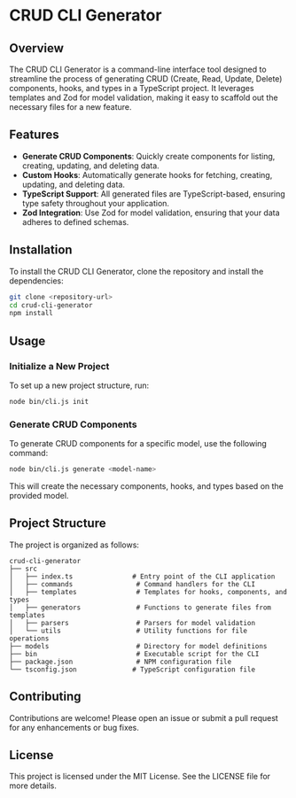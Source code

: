 # CRUD CLI Generator

## Overview

The CRUD CLI Generator is a command-line interface tool designed to streamline the process of generating CRUD (Create, Read, Update, Delete) components, hooks, and types in a TypeScript project. It leverages templates and Zod for model validation, making it easy to scaffold out the necessary files for a new feature.

## Features

- **Generate CRUD Components**: Quickly create components for listing, creating, updating, and deleting data.
- **Custom Hooks**: Automatically generate hooks for fetching, creating, updating, and deleting data.
- **TypeScript Support**: All generated files are TypeScript-based, ensuring type safety throughout your application.
- **Zod Integration**: Use Zod for model validation, ensuring that your data adheres to defined schemas.

## Installation

To install the CRUD CLI Generator, clone the repository and install the dependencies:

```bash
git clone <repository-url>
cd crud-cli-generator
npm install
```

## Usage

### Initialize a New Project

To set up a new project structure, run:

```bash
node bin/cli.js init
```

### Generate CRUD Components

To generate CRUD components for a specific model, use the following command:

```bash
node bin/cli.js generate <model-name>
```

This will create the necessary components, hooks, and types based on the provided model.

## Project Structure

The project is organized as follows:

```
crud-cli-generator
├── src
│   ├── index.ts               # Entry point of the CLI application
│   ├── commands                # Command handlers for the CLI
│   ├── templates               # Templates for hooks, components, and types
│   ├── generators              # Functions to generate files from templates
│   ├── parsers                 # Parsers for model validation
│   └── utils                   # Utility functions for file operations
├── models                      # Directory for model definitions
├── bin                         # Executable script for the CLI
├── package.json                # NPM configuration file
└── tsconfig.json              # TypeScript configuration file
```

## Contributing

Contributions are welcome! Please open an issue or submit a pull request for any enhancements or bug fixes.

## License

This project is licensed under the MIT License. See the LICENSE file for more details.